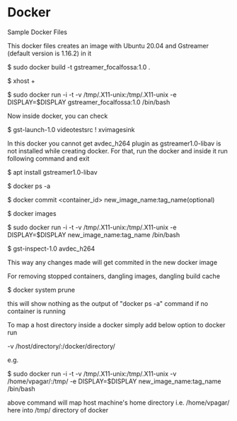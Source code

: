 # Docker
Sample Docker Files

This docker files creates an image with Ubuntu 20.04 and Gstreamer (default version is 1.16.2) in it


$ sudo docker build -t gstreamer_focalfossa:1.0 .

$ xhost +

$ sudo docker run -i -t -v /tmp/.X11-unix:/tmp/.X11-unix -e DISPLAY=$DISPLAY gstreamer_focalfossa:1.0 /bin/bash

Now inside docker, you can check

$ gst-launch-1.0 videotestsrc ! xvimagesink


In this docker you cannot get avdec_h264 plugin as gstreamer1.0-libav is not installed while creating docker.
For that, run the docker and inside it run following command and exit

$ apt install gstreamer1.0-libav

$ docker ps -a

$ docker commit <container_id> new_image_name:tag_name(optional)

$ docker images

$ sudo docker run -i -t -v /tmp/.X11-unix:/tmp/.X11-unix -e DISPLAY=$DISPLAY new_image_name:tag_name /bin/bash

$ gst-inspect-1.0 avdec_h264


This way any changes made will get commited in the new docker image


For removing stopped containers, dangling images, dangling build cache

$ docker system prune

this will show nothing as the output of "docker ps -a" command if no container is running


To map a host directory inside a docker simply add below option to docker run

-v /host/directory/:/docker/directory/

e.g.

$ sudo docker run -i -t -v /tmp/.X11-unix:/tmp/.X11-unix -v /home/vpagar/:/tmp/ -e DISPLAY=$DISPLAY new_image_name:tag_name /bin/bash

above command will map host machine's home directory i.e. /home/vpagar/ here into /tmp/ directory of docker 











